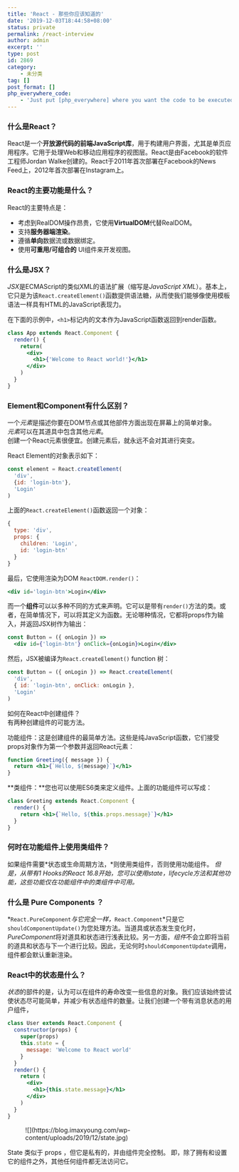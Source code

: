 ```yaml
---
title: 'React - 那些你应该知道的'
date: '2019-12-03T18:44:58+08:00'
status: private
permalink: /react-interview
author: admin
excerpt: ''
type: post
id: 2869
category:
    - 未分类
tag: []
post_format: []
php_everywhere_code:
    - 'Just put [php_everywhere] where you want the code to be executed.'
---
```

### 什么是React？

React是一个**开放源代码的前端JavaScript库**，用于构建用户界面，尤其是单页应用程序。它用于处理Web和移动应用程序的视图层。React是由Facebook的软件工程师Jordan Walke创建的。React于2011年首次部署在Facebook的News Feed上，2012年首次部署在Instagram上。

### React的主要功能是什么？

React的主要特点是：

- 考虑到RealDOM操作昂贵，它使用**VirtualDOM**代替RealDOM。
- 支持**服务器端渲染**。
- 遵循**单向**数据流或数据绑定。
- 使用**可重用/可组合的** UI组件来开发视图。

### 什么是JSX？

*JSX*是ECMAScript的类似XML的语法扩展（缩写是*JavaScript XML*）。基本上，它只是为该`React.createElement()`函数提供语法糖，从而使我们能够像使用模板语法一样具有HTML的JavaScript表现力。

在下面的示例中，`<h1>`标记内的文本作为JavaScript函数返回到render函数。

```jsx
class App extends React.Component {
  render() {
    return(
      <div>
        <h1>{'Welcome to React world!'}</h1>
      </div>
    )
  }
}
```

### Element和Component有什么区别？

一个*元素*是描述你要在DOM节点或其他部件方面出现在屏幕上的简单对象。  
*元素*可以在其道具中包含其他*元素*。  
创建一个React元素很便宜。创建元素后，就永远不会对其进行突变。

React Element的对象表示如下：

```jsx
const element = React.createElement(
  'div',
  {id: 'login-btn'},
  'Login'
)
```

 上面的`React.createElement()`函数返回一个对象：

```jsx
{
  type: 'div',
  props: {
    children: 'Login',
    id: 'login-btn'
  }
}
```

最后，它使用渲染为DOM `ReactDOM.render()`：

```jsx
<div id='login-btn'>Login</div>
```

而一个**组件**可以以多种不同的方式来声明。它可以是带有`render()`方法的类。或者，在简单情况下，可以将其定义为函数。无论哪种情况，它都将props作为输入，并返回JSX树作为输出：

```jsx
const Button = ({ onLogin }) =>
  <div id={'login-btn'} onClick={onLogin}>Login</div>
```

然后，JSX被编译为`React.createElement()` function 树：

```jsx
const Button = ({ onLogin }) => React.createElement(
  'div',
  { id: 'login-btn', onClick: onLogin },
  'Login'
)
```

如何在React中创建组件？  
有两种创建组件的可能方法。

功能组件：这是创建组件的最简单方法。这些是纯JavaScript函数，它们接受props对象作为第一个参数并返回React元素：

```jsx
function Greeting({ message }) {
  return <h1>{`Hello, ${message}`}</h1>
}
```

**类组件：**您也可以使用ES6类来定义组件。上面的功能组件可以写成：

```jsx
class Greeting extends React.Component {
  render() {
    return <h1>{`Hello, ${this.props.message}`}</h1>
  }
}
```

### 何时在功能组件上使用类组件？

如果组件需要*状态或生命周期方法，*则使用类组件，否则使用功能组件。 *但是，从带有1 Hooks的React 16.8开始，您可以使用state，lifecycle方法和其他功能，这些功能仅在功能组件中的类组件中可用。*

### 什么是 Pure Components ？

*`React.PureComponent`*与它完全一样，*`React.Component`*只是它`shouldComponentUpdate()`为您处理方法。当道具或状态发生变化时，*PureComponent*将对道具和状态进行浅表比较。另一方面，*组件*不会立即将当前的道具和状态与下一个进行比较。因此，无论何时`shouldComponentUpdate`调用，组件都会默认重新渲染。

### React中的状态是什么？

*状态*的部件的是，认为可以在组件的寿命改变一些信息的对象。我们应该始终尝试使状态尽可能简单，并减少有状态组件的数量。让我们创建一个带有消息状态的用户组件，

```jsx
class User extends React.Component {
  constructor(props) {
    super(props)
    this.state = {
      message: 'Welcome to React world'
    }
  }
  render() {
    return (
      <div>
        <h1>{this.state.message}</h1>
      </div>
    )
  }
}
```

<figure class="wp-block-image size-large">![](https://blog.imaxyoung.com/wp-content/uploads/2019/12/state.jpg)</figure>State 类似于 props ，但它是私有的，并由组件完全控制。  
即，除了拥有和设置它的组件之外，其他任何组件都无法访问它。